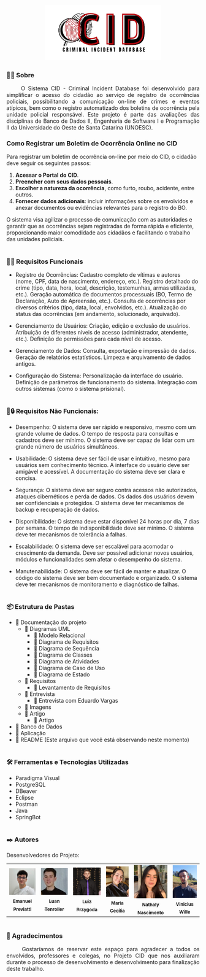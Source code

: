 <h1 align="center">
    <img src="Imagens/logo.png" width="300" alt="Logo">
</h1>

### 🕵️‍♂️ Sobre
<p align="justify">
&nbsp&nbsp&nbsp&nbsp
O Sistema CID - Criminal Incident Database foi desenvolvido para simplificar o acesso do cidadão ao serviço de registro de ocorrências policiais, possibilitando a comunicação on-line de crimes e eventos atípicos, bem como o registro automatizado dos boletins de ocorrência pela unidade policial responsável. Este projeto é parte das avaliações das disciplinas de Banco de Dados II, Engenharia de Software I e Programação II da Universidade do Oeste de Santa Catarina (UNOESC).
</p>

### Como Registrar um Boletim de Ocorrência Online no CID

Para registrar um boletim de ocorrência on-line por meio do CID, o cidadão deve seguir os seguintes passos:

1. **Acessar o Portal do CID**.
2. **Preencher com seus dados pessoais**.
3. **Escolher a natureza da ocorrência**, como furto, roubo, acidente, entre outros.
4. **Fornecer dados adicionais**: incluir informações sobre os envolvidos e anexar documentos ou evidências relevantes para o registro do BO.

O sistema visa agilizar o processo de comunicação com as autoridades e garantir que as ocorrências sejam registradas de forma rápida e eficiente, proporcionando maior comodidade aos cidadãos e facilitando o trabalho das unidades policiais.

#

### 🔎✅ Requisitos Funcionais
- Registro de Ocorrências: Cadastro completo de vítimas e autores (nome, CPF, data de nascimento, endereço, etc.). Registro detalhado do crime (tipo, data, hora, local, descrição, testemunhas, armas utilizadas, etc.). Geração automática de documentos processuais (BO, Termo de Declaração, Auto de Apreensão, etc.). Consulta de ocorrências por diversos critérios (tipo, data, local, envolvidos, etc.). Atualização do status das ocorrências (em andamento, solucionado, arquivado).

- Gerenciamento de Usuários: Criação, edição e exclusão de usuários. Atribuição de diferentes níveis de acesso (administrador, atendente, etc.). Definição de permissões para cada nível de acesso.

- Gerenciamento de Dados: Consulta, exportação e impressão de dados. Geração de relatórios estatísticos. Limpeza e arquivamento de dados antigos.

- Configuração do Sistema: Personalização da interface do usuário. Definição de parâmetros de funcionamento do sistema. Integração com outros sistemas (como o sistema prisional).
#

### 🔎🔒 Requisitos Não Funcionais:

- Desempenho: O sistema deve ser rápido e responsivo, mesmo com um grande volume de dados. O tempo de resposta para consultas e cadastros deve ser mínimo. O sistema deve ser capaz de lidar com um grande número de usuários simultâneos.

- Usabilidade: O sistema deve ser fácil de usar e intuitivo, mesmo para usuários sem conhecimento técnico. A interface do usuário deve ser amigável e acessível. A documentação do sistema deve ser clara e concisa.

- Segurança: O sistema deve ser seguro contra acessos não autorizados, ataques cibernéticos e perda de dados. Os dados dos usuários devem ser confidenciais e protegidos. O sistema deve ter mecanismos de backup e recuperação de dados.

- Disponibilidade: O sistema deve estar disponível 24 horas por dia, 7 dias por semana. O tempo de indisponibilidade deve ser mínimo. O sistema deve ter mecanismos de tolerância a falhas.

- Escalabilidade: O sistema deve ser escalável para acomodar o crescimento da demanda. Deve ser possível adicionar novos usuários, módulos e funcionalidades sem afetar o desempenho do sistema.

- Manutenabilidade: O sistema deve ser fácil de manter e atualizar. O código do sistema deve ser bem documentado e organizado. O sistema deve ter mecanismos de monitoramento e diagnóstico de falhas.
#

### 📦 Estrutura de Pastas
- 📁 Documentação do projeto
    - 📁 Diagramas UML
        - 📃 Modelo Relacional
        - 📃 Diagrama de Requisitos
        - 📃 Diagrama de Sequência
        - 📃 Diagrama de Classes
        - 📃 Diagrama de Atividades
        - 📃 Diagrama de Caso de Uso
        - 📃 Diagrama de Estado
    - 📁 Requisitos
        - 📃 Levantamento de Requisitos
    - 📁 Entrevista 
        - 📃 Entrevista com Eduardo Vargas
    - 📁 Imagens
    - 📁 Artigo
        - 📃 Artigo
- 📁 Banco de Dados
- 📁 Aplicação
- 📃 README (Este arquivo que você está observando neste momento)
#


### 🛠️ Ferramentas e Tecnologias Utilizadas
- Paradigma Visual
- PostgreSQL
- DBeaver
- Eclipse
- Postman
- Java
- SpringBot
#

### ✒️ Autores
Desenvolvedores do Projeto:

<table>
  <tr>
    <td align="center">
      <a href="#">
        <img src="Imagens/emanuel.jpg" width="100px;" alt="Emanuel"/><br>
        <sub>
          <b>Emanuel Previatti</b>
        </sub>
      </a>
    </td>
    <td align="center">
      <a href="#">
        <img src="Imagens/luan.jpeg" width="100px;" alt="Luan"/><br>
        <sub>
          <b>Luan Tenroller</b>
        </sub>
      </a>
    </td>
    <td align="center">
      <a href="#">
        <img src="Imagens/luiz.jpeg" width="100px;" alt="Luiz"/><br>
        <sub>
          <b>Luiz Przygoda</b>
        </sub>
      </a>
    </td>
    <td align="center">
      <a href="#">
        <img src="Imagens/maria.jpeg" width="90px;" alt="Maria"/><br>
        <sub>
          <b>Maria Cecília</b>
        </sub>
      </a>
    </td>
    <td align="center">
      <a href="#">
        <img src="Imagens/nathaly.jpeg" width="100px;" alt="Nathaly"/><br>
        <sub>
          <b>Nathaly Nascimento</b>
        </sub>
      </a>
    </td>
    <td align="center">
      <a href="#">
        <img src="Imagens/vini.jpeg" width="90px;" alt="Vinicius"/><br>
        <sub>
          <b>Vinicius Wille</b>
        </sub>
      </a>
    </td>
  </tr>
</table>

#

### 🎁 Agradecimentos
<p align="justify">
&nbsp&nbsp&nbsp&nbsp
Gostaríamos de reservar este espaço para agradecer a todos os envolvidos, professores e colegas, no Projeto CID que nos auxiliaram durante o processo de desenvolvimento e desenvolvimento para finalização deste trabalho.
</p>
